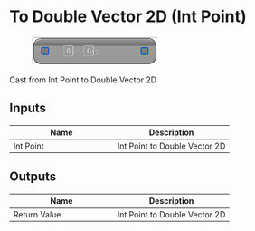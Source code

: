 # To Double Vector 2D (Int Point)

<div align="left" data-full-width="false"><figure><img src="../../../../api/Math/Conversions/To_Double_Vector_2D_(Int_Point).png" alt=""><figcaption></figcaption></figure></div>

Cast from Int Point to Double Vector 2D

## Inputs

<table><thead><tr><th width="170">Name</th><th>Description</th></tr></thead><tbody><tr><td>Int Point</td><td>Int Point to Double Vector 2D</td></tr></tbody></table>

## Outputs

<table><thead><tr><th width="170">Name</th><th>Description</th></tr></thead><tbody><tr><td>Return Value</td><td>Int Point to Double Vector 2D</td></tr></tbody></table>
